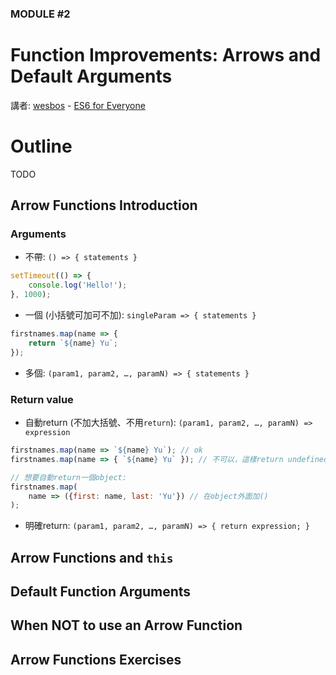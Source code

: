 ### MODULE #2
# Function Improvements: Arrows and Default Arguments
講者: [wesbos](https://github.com/wesbos) - [ES6 for Everyone](https://es6.io/)

# Outline
TODO

## Arrow Functions Introduction
### Arguments
* 不帶: `() => { statements }`

```javascript
setTimeout(() => {
    console.log('Hello!');
}, 1000);
```

* 一個 (小括號可加可不加): `singleParam => { statements }`

```javascript
firstnames.map(name => {
    return `${name} Yu`;
});
```
 
* 多個: `(param1, param2, …, paramN) => { statements }`

### Return value
* 自動return (不加大括號、不用`return`): `(param1, param2, …, paramN) => expression`

```javascript
firstnames.map(name => `${name} Yu`); // ok
firstnames.map(name => { `${name} Yu` }); // 不可以，這樣return undefined

// 想要自動return一個object:
firstnames.map(
    name => ({first: name, last: 'Yu'}) // 在object外面加()
);
```

* 明確return: `(param1, param2, …, paramN) => { return expression; }`

## Arrow Functions and `this`
## Default Function Arguments
## When NOT to use an Arrow Function
## Arrow Functions Exercises
